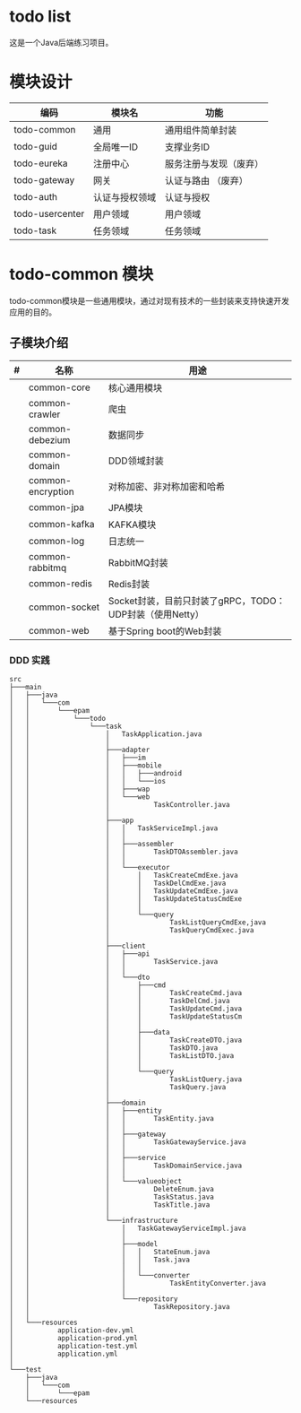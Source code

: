 # todo list 
这是一个Java后端练习项目。

# 模块设计
| 编码              | 模块名     | 功能            |
|-----------------|---------|---------------|
| todo-common     | 通用      | 通用组件简单封装      |
| todo-guid       | 全局唯一ID  | 支撑业务ID        |
| todo-eureka     | 注册中心    | 服务注册与发现（废弃）   |
| todo-gateway    | 网关      | 认证与路由    （废弃） |
| todo-auth       | 认证与授权领域 | 认证与授权         |
| todo-usercenter | 用户领域    | 用户领域          |
| todo-task       | 任务领域    | 任务领域          |

# todo-common 模块
todo-common模块是一些通用模块，通过对现有技术的一些封装来支持快速开发应用的目的。

## 子模块介绍
| #   | 名称 |  用途   |
|-----|--|-----|
|     | common-core	 |   核心通用模块  |
|     | common-crawler	 |  爬虫   |
|     | common-debezium	 |  数据同步   |
|     | common-domain	 |  DDD领域封装   |
|     | common-encryption	 |  对称加密、非对称加密和哈希   |
|     |common-jpa  |  JPA模块   |
|     | common-kafka |  KAFKA模块    |
|     | common-log |  日志统一   |
|     | common-rabbitmq |  RabbitMQ封装   |
|     | common-redis |  Redis封装   |
|     | common-socket |  Socket封装，目前只封装了gRPC，TODO：UDP封装（使用Netty）    |
|     | common-web |  基于Spring boot的Web封装   |

### DDD 实践
```
src
├───main
│   ├───java
│   │   └───com
│   │       └───epam
│   │           └───todo
│   │               └───task
│   │                   │   TaskApplication.java
│   │                   │   
│   │                   ├───adapter
│   │                   │   ├───im
│   │                   │   ├───mobile
│   │                   │   │   ├───android
│   │                   │   │   └───ios
│   │                   │   ├───wap
│   │                   │   └───web
│   │                   │           TaskController.java
│   │                   │           
│   │                   ├───app
│   │                   │   │   TaskServiceImpl.java
│   │                   │   │   
│   │                   │   ├───assembler
│   │                   │   │       TaskDTOAssembler.java
│   │                   │   │       
│   │                   │   └───executor
│   │                   │       │   TaskCreateCmdExe.java
│   │                   │       │   TaskDelCmdExe.java
│   │                   │       │   TaskUpdateCmdExe.java
│   │                   │       │   TaskUpdateStatusCmdExe
│   │                   │       │   
│   │                   │       └───query
│   │                   │               TaskListQueryCmdExe,java
│   │                   │               TaskQueryCmdExec.java
│   │                   │               
│   │                   ├───client
│   │                   │   ├───api
│   │                   │   │       TaskService.java
│   │                   │   │       
│   │                   │   └───dto
│   │                   │       ├───cmd
│   │                   │       │       TaskCreateCmd.java
│   │                   │       │       TaskDelCmd.java
│   │                   │       │       TaskUpdateCmd.java
│   │                   │       │       TaskUpdateStatusCm
│   │                   │       │       
│   │                   │       ├───data
│   │                   │       │       TaskCreateDTO.java
│   │                   │       │       TaskDTO.java
│   │                   │       │       TaskListDTO.java
│   │                   │       │       
│   │                   │       └───query
│   │                   │               TaskListQuery.java
│   │                   │               TaskQuery.java
│   │                   │               
│   │                   ├───domain
│   │                   │   ├───entity
│   │                   │   │       TaskEntity.java
│   │                   │   │       
│   │                   │   ├───gateway
│   │                   │   │       TaskGatewayService.java
│   │                   │   │       
│   │                   │   ├───service
│   │                   │   │       TaskDomainService.java
│   │                   │   │       
│   │                   │   └───valueobject
│   │                   │           DeleteEnum.java
│   │                   │           TaskStatus.java
│   │                   │           TaskTitle.java
│   │                   │           
│   │                   └───infrastructure
│   │                       │   TaskGatewayServiceImpl.java
│   │                       │   
│   │                       ├───model
│   │                       │   │   StateEnum.java
│   │                       │   │   Task.java
│   │                       │   │   
│   │                       │   └───converter
│   │                       │           TaskEntityConverter.java
│   │                       │           
│   │                       └───repository
│   │                               TaskRepository.java
│   │                               
│   └───resources
│           application-dev.yml
│           application-prod.yml
│           application-test.yml
│           application.yml
│           
└───test
    ├───java
    │   └───com
    │       └───epam
    └───resources
```
